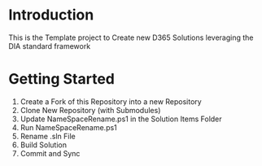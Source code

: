 # Introduction 
This is the Template project to Create new D365 Solutions leveraging the DIA standard framework

# Getting Started
1.  Create a Fork of this Repository into a new Repository
1.	Clone New Repository (with Submodules)
1.	Update NameSpaceRename.ps1 in the Solution Items Folder
1.	Run NameSpaceRename.ps1
1.  Rename .sln File
1.	Build Solution
1.  Commit and Sync

